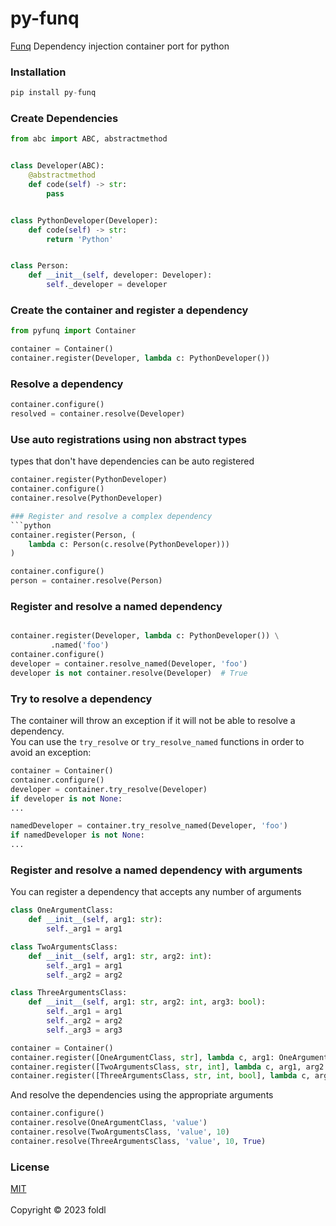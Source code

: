 # py-funq
<a href="https://github.com/jlyonsmith/Funq/" target="_blank">Funq</a> Dependency injection container port for python

### Installation

```python
pip install py-funq

```
### Create Dependencies
```python
from abc import ABC, abstractmethod


class Developer(ABC):
    @abstractmethod
    def code(self) -> str:
        pass


class PythonDeveloper(Developer):
    def code(self) -> str:
        return 'Python'


class Person:
    def __init__(self, developer: Developer):
        self._developer = developer


```
### Create the container and register a dependency
```python
from pyfunq import Container

container = Container()
container.register(Developer, lambda c: PythonDeveloper())
```

### Resolve a dependency
```python
container.configure()
resolved = container.resolve(Developer)
```

### Use auto registrations using non abstract types

types that don't have dependencies can be auto registered
```python
container.register(PythonDeveloper)
container.configure()
container.resolve(PythonDeveloper)

### Register and resolve a complex dependency
```python
container.register(Person, (
    lambda c: Person(c.resolve(PythonDeveloper)))
)

container.configure()
person = container.resolve(Person)
```

### Register and resolve a named dependency
```python

container.register(Developer, lambda c: PythonDeveloper()) \
         .named('foo')
container.configure()
developer = container.resolve_named(Developer, 'foo')
developer is not container.resolve(Developer)  # True
```

### Try to resolve a dependency
The container will throw an exception if it will not be able to resolve a dependency.<br/>
You can use the ```try_resolve``` or ```try_resolve_named``` functions in order to avoid an exception:
```python
container = Container()
container.configure()
developer = container.try_resolve(Developer)
if developer is not None:
...

namedDeveloper = container.try_resolve_named(Developer, 'foo')
if namedDeveloper is not None:
...
```
### Register and resolve a named dependency with arguments
You can register a dependency that accepts any number of arguments
```python
class OneArgumentClass:
    def __init__(self, arg1: str):
        self._arg1 = arg1

class TwoArgumentsClass:
    def __init__(self, arg1: str, arg2: int):
        self._arg1 = arg1
        self._arg2 = arg2

class ThreeArgumentsClass:
    def __init__(self, arg1: str, arg2: int, arg3: bool):
        self._arg1 = arg1
        self._arg2 = arg2
        self._arg3 = arg3

container = Container()
container.register([OneArgumentClass, str], lambda c, arg1: OneArgumentClass(arg1))
container.register([TwoArgumentsClass, str, int], lambda c, arg1, arg2: TwoArgumentsClass(arg1, arg2))
container.register([ThreeArgumentsClass, str, int, bool], lambda c, arg1, arg2, arg3: ThreeArgumentsClass(arg1, arg2, arg3))
```

And resolve the dependencies using the appropriate arguments
```python
container.configure()
container.resolve(OneArgumentClass, 'value')
container.resolve(TwoArgumentsClass, 'value', 10)
container.resolve(ThreeArgumentsClass, 'value', 10, True)
```

### License

[MIT](https://github.com/sagifogel/py-funq/blob/master/LICENSE)
<br/>
<br/>
Copyright © 2023 foldl
